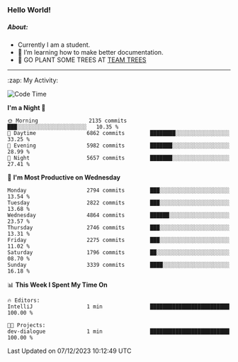 ### Hello World!

##### About:
- Currently I am a student.
- 🌱 I’m learning how to make better documentation.
- 🌱 GO PLANT SOME TREES AT [TEAM TREES](https://teamtrees.org/)

---
  <summary>:zap: My Activity:</summary>
  
<!--START_SECTION:waka-->
![Code Time](http://img.shields.io/badge/Code%20Time-1%2C267%20hrs%2047%20mins-blue)

**I'm a Night 🦉** 

```text
🌞 Morning                2135 commits        ███░░░░░░░░░░░░░░░░░░░░░░   10.35 % 
🌆 Daytime                6862 commits        ████████░░░░░░░░░░░░░░░░░   33.25 % 
🌃 Evening                5982 commits        ███████░░░░░░░░░░░░░░░░░░   28.99 % 
🌙 Night                  5657 commits        ███████░░░░░░░░░░░░░░░░░░   27.41 % 
```
📅 **I'm Most Productive on Wednesday** 

```text
Monday                   2794 commits        ███░░░░░░░░░░░░░░░░░░░░░░   13.54 % 
Tuesday                  2822 commits        ███░░░░░░░░░░░░░░░░░░░░░░   13.68 % 
Wednesday                4864 commits        ██████░░░░░░░░░░░░░░░░░░░   23.57 % 
Thursday                 2746 commits        ███░░░░░░░░░░░░░░░░░░░░░░   13.31 % 
Friday                   2275 commits        ███░░░░░░░░░░░░░░░░░░░░░░   11.02 % 
Saturday                 1796 commits        ██░░░░░░░░░░░░░░░░░░░░░░░   08.70 % 
Sunday                   3339 commits        ████░░░░░░░░░░░░░░░░░░░░░   16.18 % 
```


📊 **This Week I Spent My Time On** 

```text
🔥 Editors: 
IntelliJ                 1 min               █████████████████████████   100.00 % 

🐱‍💻 Projects: 
dev-dialogue             1 min               █████████████████████████   100.00 % 
```


 Last Updated on 07/12/2023 10:12:49 UTC
<!--END_SECTION:waka-->
